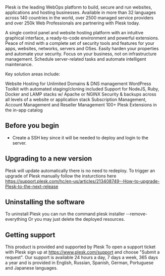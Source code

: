 Plesk is the leading WebOps platform to build, secure and run websites, applications and hosting businesses. Available in more than 32 languages across 140 countries in the world, over 2500 managed service providers and over 250k Web Professionals are partnering with Plesk today.

A single control panel and website hosting platform with an intuitive graphical interface, a ready-to-code environment and powerful extensions. Peace of mind with a complete set of security tools and features for your apps, websites, networks, servers and OSes. Easily harden your properties and automate your security. Focus on your business, not on infrastructure management. Schedule server-related tasks and automate intelligent maintenance.

Key solution areas include:

Website Hosting for Unlimited Domains & DNS management
WordPress Toolkit with automated staging/cloning included
Support for NodeJS, Ruby, Docker and LAMP stacks w/ Apache or NGINX
Security & backups across all levels of a website or application stack
Subscription Management, Account Management and Reseller Management
100+ Plesk Extensions in the in-app catalog

## Before you begin

<!-- List any prereqs including required permissions, capacity requirements, etc. The following info is used as an example. Update accordingly. -->

* Create a SSH key since it will be needed to deploy and login to the server.

## Upgrading to a new version

Plesk will update automatically there is no need to redeploy. To trigger an upgrade of Plesk manually follow the insturctions here https://support.plesk.com/hc/en-us/articles/213408749--How-to-upgrade-Plesk-to-the-next-release

## Uninstalling the software

To uninstall Plesk you can run the command plesk installer --remove-everything
Or you may just delete the deployed resources.

## Getting support

<!-- Reuse the support information (contact info and availability) that your team provided on the Support tab in Partner Center exactly as is. The following is an example. -->

This product is provided and supported by Plesk To open a support ticket with Plesk sign up at https://www.plesk.com/support and choose "Submit a request". Our support is available 24 hours a day, 7 days a week, 365 days a year and is provided in English, Russian, Spanish, German, Portuguese and Japanese languages. 